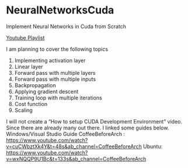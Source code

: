 # NeuralNetworksCuda

Implement Neural Networks in Cuda from Scratch

[Youtube Playlist](https://www.youtube.com/watch?v=6StFanGtmvo&list=PLdVoL2No_-X9OK8-20KOyVRki5tBMrGGG&ab_channel=ThoenigAdrian)

I am planning to cover the following topics
  1.	Implementing activation layer
  2.	Linear layer
  3.	Forward pass with multiple layers
  4.	Forward pass with multiple inputs
  5.	Backpropagation
  6.	Applying gradient descent
  7.	Training loop with multiple iterations
  8.	Cost function
  9.	Scaling

I will not create a “How to setup CUDA Development Environment” video. Since there are already many out there. I linked some guides below.
Windows/Visual Studio Guide CoffeeBeforeArch : https://www.youtube.com/watch?v=cuCWbztXk4Y&t=48s&ab_channel=CoffeeBeforeArch
Ubuntu:
https://www.youtube.com/watch?v=wxNQQP9U1Bc&t=133s&ab_channel=CoffeeBeforeArch
